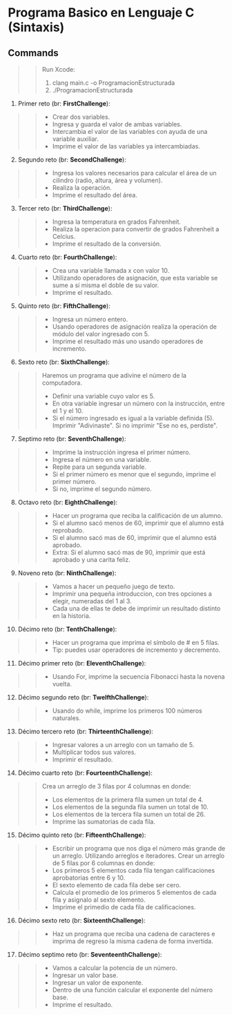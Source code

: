 # Programa Basico en Lenguaje C (Sintaxis)

## Commands
 >> Run Xcode: 
 >> 1. clang main.c -o ProgramacionEstructurada
 >> 2. ./ProgramacionEstructurada

1. Primer reto (br: **FirstChallenge**):
  >> * Crear dos variables.
  >> * Ingresa y guarda el valor de ambas variables.
  >> * Intercambia el valor de las variables con ayuda de una variable auxiliar.
  >> * Imprime el valor de las variables ya intercambiadas.

2. Segundo reto (br: **SecondChallenge**):
  >> * Ingresa los valores necesarios para calcular el área de un cilindro (radio, altura, área y volumen).
  >> * Realiza la operación.
  >> * Imprime el resultado del área.

3. Tercer reto (br: **ThirdChallenge**):
  >> * Ingresa la temperatura en grados Fahrenheit.
  >> * Realiza la operacion para convertir de grados Fahrenheit a Celcius.
  >> * Imprime el resultado de la conversión.

4. Cuarto reto (br: **FourthChallenge**):
  >> * Crea una variable llamada x con valor 10.
  >> * Utilizando operadores de asignación, que esta variable se sume a sí misma el doble de su valor.
  >> * Imprime el resultado.

5. Quinto reto (br: **FifthChallenge**):
  >> * Ingresa un número entero.
  >> * Usando operadores de asignación realiza la operación de módulo del valor ingresado con 5.
  >> * Imprime el resultado más uno usando operadores de incremento.

6. Sexto reto (br: **SixthChallenge**):
  >> Haremos un programa que adivine el número de la computadora.
  >> * Definir una variable cuyo valor es 5.
  >> * En otra variable ingresar un número con la instrucción, entre el 1 y el 10.
  >> * Si el número ingresado es igual a la variable definida (5). Imprimir "Adivinaste". Si no imprimir "Ese no es, perdiste".

7. Septimo reto (br: **SeventhChallenge**):
  >> * Imprime la instrucción ingresa el primer número.
  >> * Ingresa el número en una variable.
  >> * Repite para un segunda variable.
  >> * Si el primer número es menor que el segundo, imprime el primer número.
  >> * Si no, imprime el segundo número.

8. Octavo reto (br: **EighthChallenge**):
  >> * Hacer un programa que reciba la calificación de un alumno.
  >> * Si el alumno sacó menos de 60, imprimir que el alumno está reprobado.
  >> * Si el alumno sacó mas de 60, imprimir que el alumno está aprobado.
  >> * Extra: Si el alumno sacó mas de 90, imprimir que está aprobado y una carita feliz.

9. Noveno reto (br: **NinthChallenge**):
  >> * Vamos a hacer un pequeño juego de texto.
  >> * Imprimir una pequeña introduccion, con tres opciones a elegir, numeradas del 1 al 3.
  >> * Cada una de ellas te debe de imprimir un resultado distinto en la historia.

10. Décimo reto (br: **TenthChallenge**):
  >> * Hacer un programa que imprima el símbolo de # en 5 filas.
  >> * Tip: puedes usar operadores de incremento y decremento.
  
11. Décimo primer reto (br: **EleventhChallenge**):
  >> * Usando For, imprime la secuencia Fibonacci hasta la novena vuelta.

12. Décimo segundo reto (br: **TwelfthChallenge**):
  >> * Usando do while, imprime los primeros 100 números naturales.

13. Décimo tercero reto (br: **ThirteenthChallenge**):
  >> * Ingresar valores a un arreglo con un tamaño de 5.
  >> * Multiplicar todos sus valores.
  >> * Imprimir el resultado.

14. Décimo cuarto reto (br: **FourteenthChallenge**):
  >> Crea un arreglo de 3 filas por 4 columnas en donde:
  >> * Los elementos de la primera fila sumen un total de 4.
  >> * Los elementos de la segunda fila sumen un total de 10.
  >> * Los elementos de la tercera fila sumen un total de 26.
  >> * Imprime las sumatorias de cada fila.

15. Décimo quinto reto (br: **FifteenthChallenge**):
  >> * Escribir un programa que nos diga el número más grande de un arreglo. Utilizando arreglos e iteradores.
  >> Crear un arreglo de 5 filas por 6 columnas en donde:
  >> * Los primeros 5 elementos cada fila tengan calificaciones aprobatorias entre 6 y 10.
  >> * El sexto elemento de cada fila debe ser cero.
  >> * Calcula el promedio de los primeros 5 elementos de cada fila y asignalo al sexto elemento.
  >> * Imprime el primedio de cada fila de calificaciones.

16. Décimo sexto reto (br: **SixteenthChallenge**):
  >> * Haz un programa que reciba una cadena de caracteres e imprima de regreso la misma cadena de forma invertida.

17. Décimo septimo reto (br: **SeventeenthChallenge**):
  >> * Vamos a calcular la potencia de un número.
  >> * Ingresar un valor base.
  >> * Ingresar un valor de exponente.
  >> * Dentro de una función calcular el exponente del número base.
  >> * Imprime el resultado.